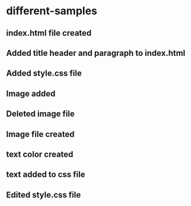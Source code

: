 # different-samples







## index.html file created 
## Added title header and paragraph to index.html

## Added style.css file

## Image added 
## Deleted image file
## Image file created

## text color created 
## text added to css file 
## Edited style.css file
